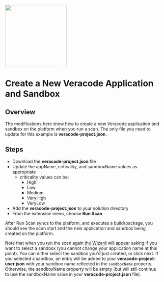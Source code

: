 <img src="https://help.veracode.com/internal/api/webapp/header/logo" width="200" /><br>

# Create a New Veracode Application and Sandbox

## Overview

The modifications here show how to create a new Veracode application and sandbox on the platform when you run a scan. The only file you need to update for this example is **veracode-project.json**. 

## Steps

 - Download the **veracode-project.json** file
 - Update the appName, criticality, and sandboxName values as appropriate
   - criticality values can be:
     - High
     - Low
     - Medium
     - VeryHigh
     - VeryLow
 - Add the **veracode-project.json** to your solution directory
 - From the extension menu, choose **Run Scan**

 After Run Scan syncs to the platform, and executes a build/package, you should see the scan start and the new application and sandbox being created on the platform.

 Note that when you run the scan again [the Wizard](https://docs.veracode.com/r/Configure_Project_Settings_for_Veracode_Static_for_Visual_Studio?tocId=CYNHgc_zP4HHAfEVENyqYg) will appear asking if you want to select a sandbox (you cannot change your application name at this point). You can either select the sandbox you'd just created, or click next. If you selected a sandbox, an entry will be added to your **veracode-project-user.json** with your sandbox name reflected in the `sandboxName` property. Otherwise, the sandboxName property will be empty (but will still continue to use the sandboxName value in your **veracode-project.json** file).